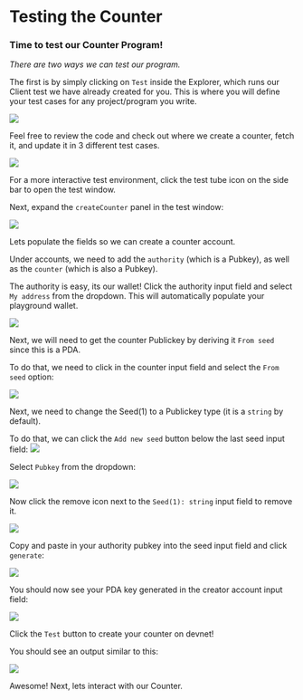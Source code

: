 # Testing the Counter

### Time to test our Counter Program!

_There are two ways we can test our program._

The first is by simply clicking on `Test` inside the Explorer, which runs our Client test we have already created for you.
This is where you will define your test cases for any project/program you write.

![](/tutorials/counter-easy/client-test.png)

Feel free to review the code and check out where we create a counter, fetch it, and update it in 3 different test cases.

![](/tutorials/counter-easy/client-test-code.png)

For a more interactive test environment, click the test tube icon on the side bar to open the test window.

Next, expand the `createCounter` panel in the test window:

![](/tutorials/counter-easy/create-counter-test.png)

Lets populate the fields so we can create a counter account.

Under accounts, we need to add the `authority` (which is a Pubkey), as well as the `counter` (which is also a Pubkey).

The authority is easy, its our wallet! Click the authority input field and select `My address` from the dropdown. This will automatically populate your playground wallet.

![](/tutorials/counter-easy/create-counter-set-auth.png)

Next, we will need to get the counter Publickey by deriving it `From seed` since this is a PDA.

To do that, we need to click in the counter input field and select the `From seed` option:

![](/tutorials/counter-easy/create-counter-set-counter.png)

Next, we need to change the Seed(1) to a Publickey type (it is a `string` by default).

To do that, we can click the `Add new seed` button below the last seed input field:
![](/tutorials/counter-easy/create-counter-set-counter-add-seed.png)

Select `Pubkey` from the dropdown:

![](/tutorials/counter-easy/create-counter-set-counter-add-seed-option.png)

Now click the remove icon next to the `Seed(1): string` input field to remove it.

![](/tutorials/counter-easy/create-counter-set-counter-add-seed-after.png)

Copy and paste in your authority pubkey into the seed input field and click `generate`:

![](/tutorials/counter-easy/create-counter-set-counter-generate-seed.png)

You should now see your PDA key generated in the creator account input field:

![](/tutorials/counter-easy/create-counter-set-counter-generate-seed-after.png)

Click the `Test` button to create your counter on devnet!

You should see an output similar to this:

![](/tutorials/counter-easy/create-counter-test-passed.png)

Awesome! Next, lets interact with our Counter.
